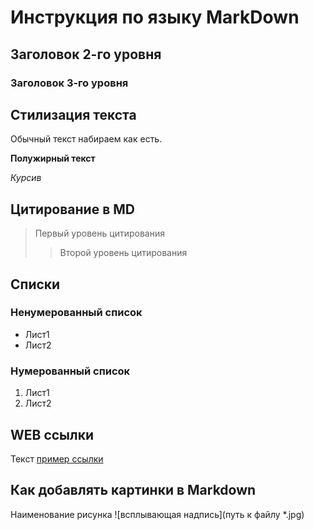 # Инструкция по языку MarkDown

## Заголовок 2-го уровня
### Заголовок 3-го уровня

## Стилизация текста

Обычный текст набираем как есть.

**Полужирный текст**

*Курсив*

## Цитирование в MD
>Первый уровень цитирования
>>Второй уровень цитирования

## Списки
### Ненумерованный список
* Лист1
* Лист2

### Нумерованный список
1. Лист1
2. Лист2

## WEB ссылки
Текст [пример ссылки](http://example.com "Всплывающее окно")

## Как добавлять картинки в Markdown
Наименование рисунка
![всплывающая надпись](путь к файлу *.jpg)

